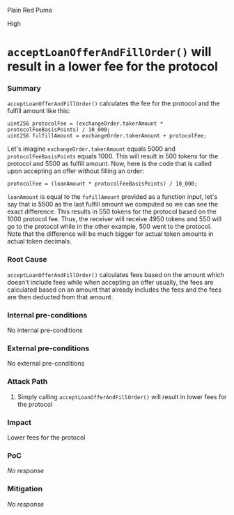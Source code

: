 Plain Red Puma

High

# `acceptLoanOfferAndFillOrder()` will result in a lower fee for the protocol

### Summary

`acceptLoanOfferAndFillOrder()` calculates the fee for the protocol and the fulfill amount like this:
```solidity
uint256 protocolFee = (exchangeOrder.takerAmount * protocolFeeBasisPoints) / 10_000;
uint256 fulfillAmount = exchangeOrder.takerAmount + protocolFee;
```
Let's imagine `exchangeOrder.takerAmount` equals 5000 and `protocolFeeBasisPoints` equals 1000. This will result in 500 tokens for the protocol and 5500 as fulfill amount. Now, here is the code that is called upon accepting an offer without filling an order:
```solidity
protocolFee = (loanAmount * protocolFeeBasisPoints) / 10_000;
```
`loanAmount` is equal to the `fufillAmount` provided as a function input, let's say that is 5500 as the last fulfill amount we computed so we can see the exact difference. This results in 550 tokens for the protocol based on the 1000 protocol fee. Thus, the receiver will receive 4950 tokens and 550 will go to the protocol while in the other example, 500 went to the protocol. Note that the difference will be much bigger for actual token amounts in actual token decimals.

### Root Cause

`acceptLoanOfferAndFillOrder()` calculates fees based on the amount which doesn't include fees while when accepting an offer usually, the fees are calculated based on an amount that already includes the fees and the fees are then deducted from that amount.

[](https://github.com/sherlock-audit/2024-09-predict-fun/blob/main/predict-dot-loan/contracts/PredictDotLoan.sol#L30)

### Internal pre-conditions

No internal pre-conditions

### External pre-conditions

No external pre-conditions

### Attack Path

1. Simply calling `acceptLoanOfferAndFillOrder()` will result in lower fees for the protocol

### Impact

Lower fees for the protocol

### PoC

_No response_

### Mitigation

_No response_